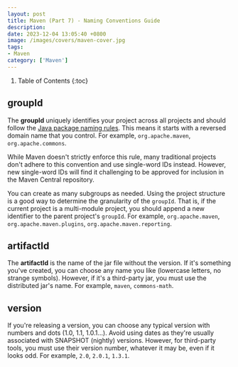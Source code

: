 ```yaml
---
layout: post 
title: Maven (Part 7) - Naming Conventions Guide
description: 
date: 2023-12-04 13:05:40 +0800 
image: /images/covers/maven-cover.jpg
tags:
- Maven
category: ['Maven']
---
```


1. Table of Contents
{:toc}

## groupId

The **groupId** uniquely identifies your project across all projects and should follow the [Java package naming rules](https://docs.oracle.com/javase/specs/jls/se6/html/packages.html#7.7). This means it starts with a reversed domain name that you control. For example, `org.apache.maven`, `org.apache.commons`.

While Maven doesn't strictly enforce this rule, many traditional projects don't adhere to this convention and use single-word IDs instead. However, new single-word IDs will find it challenging to be approved for inclusion in the Maven Central repository.

You can create as many subgroups as needed. Using the project structure is a good way to determine the granularity of the `groupId`. That is, if the current project is a multi-module project, you should append a new identifier to the parent project's `groupId`. For example, `org.apache.maven`, `org.apache.maven.plugins`, `org.apache.maven.reporting`.

## artifactId

The **artifactId** is the name of the jar file without the version. If it's something you've created, you can choose any name you like (lowercase letters, no strange symbols). However, if it's a third-party jar, you must use the distributed jar's name. For example, `maven`, `commons-math`.

## version

If you're releasing a version, you can choose any typical version with numbers and dots (1.0, 1.1, 1.0.1...). Avoid using dates as they're usually associated with SNAPSHOT (nightly) versions. However, for third-party tools, you must use their version number, whatever it may be, even if it looks odd. For example, `2.0`, `2.0.1`, `1.3.1`.